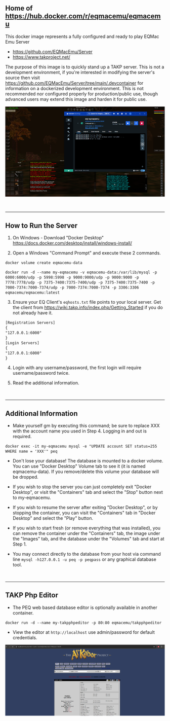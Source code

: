 ## Home of https://hub.docker.com/r/eqmacemu/eqmacemu


This docker image represents a fully configured and ready to play EQMac Emu Server
  * https://github.com/EQMacEmu/Server
  * https://www.takproject.net/


The purpose of this image is to quickly stand up a TAKP server. This is not a development environment, if you're interested in modifying the server's source then visit https://github.com/EQMacEmu/Server/tree/main/.devcontainer for information on a dockerized development environment. This is not recommended nor configured properly for production/public use, though advanced users may extend this image and harden it for public use.

![pic](./eqmacemudockerhub.png)

&nbsp;
&nbsp;

--- 
## How to Run the Server
1. On Windows - Download "Docker Desktop" https://docs.docker.com/desktop/install/windows-install/ 

2. Open a Windows "Command Prompt" and execute these 2 commands.

  ```
  docker volume create eqmacemu-data
  ```

  ```
  docker run -d --name my-eqmacemu -v eqmacemu-data:/var/lib/mysql -p 6000:6000/udp -p 5998:5998 -p 9000:9000/udp -p 9000:9000 -p 7778:7778/udp -p 7375-7400:7375-7400/udp -p 7375-7400:7375-7400 -p 7000-7374:7000-7374/udp -p 7000-7374:7000-7374 -p 3306:3306 eqmacemu/eqmacemu:latest
  ```

3. Ensure your EQ Client's `eqhosts.txt` file points to your local server. Get the client from https://wiki.takp.info/index.php/Getting_Started if you do not already have it.

```
[Registration Servers]
{
"127.0.0.1:6000"
}
[Login Servers]
{
"127.0.0.1:6000"
}
```

4. Login with any username/password, the first login will require username/password twice.

5. Read the additional information.

&nbsp;
&nbsp;

---

## Additional Information

- Make yourself gm by executing this command; be sure to replace XXX with the account name you used in Step 4. Logging in and out is required.
```
docker exec -it my-eqmacemu mysql -e "UPDATE account SET status=255 WHERE name = 'XXX'" peq
```

- Don't lose your database! The database is mounted to a docker volume. You can use "Docker Desktop" Volume tab to see it (it is named eqmacemu-data). If you remove/delete this volume your database will be dropped.

- If you wish to stop the server you can just completely exit "Docker Desktop", or visit the "Containers" tab and select the "Stop" button next to my-eqmacemu.

- If you wish to resume the server after exiting "Docker Desktop", or by stopping the container, you can visit the "Containers" tab in "Docker Desktop" and select the "Play" button.

- If you wish to start fresh (or remove everything that was installed), you can remove the container under the "Containers" tab, the image under the "Images" tab, and the database under the "Volumes" tab and start at Step 1.

- You may connect directly to the database from your host via command line `mysql -h127.0.0.1 -u peq -p peqpass` or any graphical database tool.

&nbsp;
&nbsp;

---

## TAKP Php Editor

- The PEQ web based database editor is optionally available in another container.
```
docker run -d --name my-takpphpeditor -p 80:80 eqmacemu/takpphpeditor
```
- View the editor at `http://localhost` use admin/password for default credentials.

![pic](./eqmacemuphpeditor.png)
&nbsp;
&nbsp;
&nbsp;
&nbsp;
